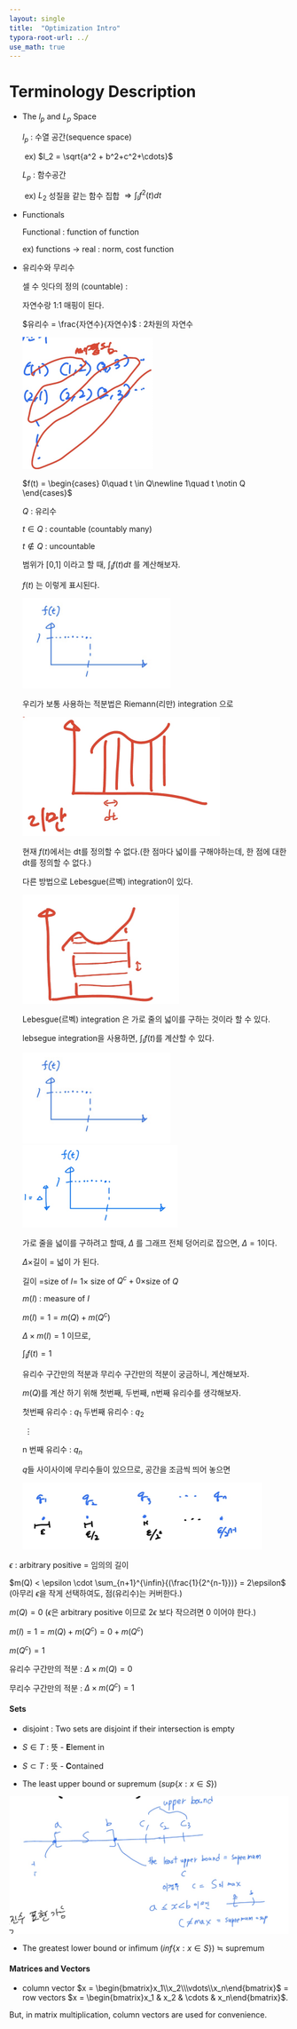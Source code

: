 ```yaml
---
layout: single
title:  "Optimization Intro"
typora-root-url: ../
use_math: true
---
```


# Terminology Description

- The $l_p$ and $L_p$ Space

  $l_p$ : 수열 공간(sequence space)

  ​	ex) $l_2 = \sqrt{a^2 + b^2+c^2+\cdots}$ 

  $L_p$ : 함수공간

  ​	ex) $L_2$ 성질을 같는 함수 집합 $\Rightarrow \int_{I}{f^2(t)dt}$

  

- Functionals

  Functional : function of function

  ex) functions $\rightarrow$ real :     norm, cost function
  
  
  
- 유리수와 무리수

  셀 수 잇다의 정의 (countable) :

  자연수랑 1:1 매핑이 된다.

  
  
  $유리수 = \frac{자연수}{자연수}$ : 2차원의 자연수
  
  <img src="/images/2023-07-03-Optimization_intro/image-20230703120708441.png" alt="image-20230703120708441" style="zoom:50%;" />
  
  
  
  $f(t) = \begin{cases} 0\quad t \in Q\newline 1\quad t \notin Q \end{cases}$
  
  
  
  $Q$ : 유리수
  
  $t \in Q$ : countable (countably many)
  
  $t \notin Q$ : uncountable
  
  
  
  범위가 [0,1] 이라고 할 때, $\int_I{f(t)}dt$ 를 계산해보자.
  
  $f(t)$ 는 이렇게 표시된다.
  
  <img src="/images/2023-07-03-Optimization_intro/image-20230705125025286.png" alt="image-20230705125025286" style="zoom: 50%;" />
  
  우리가 보통 사용하는 적분법은 Riemann(리만) integration 으로 
  
  <img src="/images/2023-07-03-Optimization_intro/image-20230705125324187.png" alt="image-20230705125324187" style="zoom:50%;" />
  
  현재 $f(t)$에서는 dt를 정의할 수 없다.(한 점마다 넓이를 구해야하는데, 한 점에 대한 dt를 정의할 수 없다.)
  
  
  
  다른 방법으로 Lebesgue(르벡) integration이 있다.
  
  <img src="/images/2023-07-03-Optimization_intro/image-20230705125640856.png" alt="image-20230705125640856" style="zoom:50%;" />
  
  
  
  Lebesgue(르벡) integration 은 가로 줄의 넓이를 구하는 것이라 할 수 있다.
  
  lebsegue integration을 사용하면, $\int_I{f(t)}$를 계산할 수 있다.
  
  <img src="/images/2023-07-03-Optimization_intro/image-20230705125025286.png" alt="image-20230705125025286" style="zoom: 50%;" />
  
  <img src="/images/2023-07-03-Optimization_intro/image-20230705130855554.png" alt="image-20230705130855554" style="zoom:50%;" />
  
  가로 줄을 넓이를 구하려고 할때, $\Delta$ 를 그래프 전체 덩어리로 잡으면, $\Delta = 1$이다.
  
  $\Delta \times$길이 = 넓이 가 된다.
  
  길이 =size of $I$= $1 \times$ size of $Q^c + 0 \times$size of $Q$  
  
  $m(I)$ : measure of $I$
  
  $m(I) = 1 = m(Q) + m(Q^c)$ 
  
  $\Delta \times m(I) = 1$ 이므로, 
  
  $\int_I{f(t)} = 1$
  
  
  
  유리수 구간만의 적분과 무리수 구간만의 적분이 궁금하니, 계산해보자.
  
  $m(Q)$를 계산 하기 위해 첫번째, 두번째, n번째 유리수를 생각해보자.
  
  
  
  첫번째 유리수 : $q_1$
  두번째 유리수 : $q_2$
  
  ​            $\vdots$
  
  n 번째 유리수 : $q_n$
  
  
  
  $q$들 사이사이에 무리수들이 있으므로, 공간을 조금씩 띄어 놓으면
  
  <img src="/images/2023-07-03-Optimization_intro/image-20230705131955875.png" alt="image-20230705131955875" style="zoom:50%;" />

$\epsilon$ : arbitrary positive = 임의의 길이

$m(Q) < \epsilon \cdot \sum_{n+1}^{\infin}{(\frac{1}{2^{n-1}})} = 2\epsilon$ (아무리 $\epsilon$을 작게 선택하여도, 점(유리수)는 커버한다.)

$m(Q)=0$ ($\epsilon$은 arbitrary positive 이므로 $2\epsilon$ 보다 작으려면 0 이어야 한다.)

$m(I) = 1 = m(Q) + m(Q^c) = 0 + m(Q^c)$

$m(Q^c) = 1$

유리수 구간만의 적분 : $\Delta \times m(Q) = 0$

무리수 구간만의 적분 : $\Delta \times m(Q^c) = 1$



#### Sets

- disjoint : Two sets are disjoint if their intersection is empty

- $S\in T$ : 뜻 - **E**lement in

- $S \subset T$ : 뜻 - **C**ontained



- The least upper bound or supremum ($sup\{x:x \in S\}$) 

<img src="/images/2023-07-03-Optimization_intro/image-20230705135537753.png" alt="image-20230705135537753" style="zoom:50%;" />



- The greatest lower bound or infimum ($inf\{x:x\in S\}$) $\fallingdotseq$ supremum



#### Matrices and Vectors

- column vector $x = \begin{bmatrix}x_1\\x_2\\\vdots\\x_n\end{bmatrix}$ = row vectors $x = \begin{bmatrix}x_1 & x_2 & \cdots & x_n\end{bmatrix}$.

But, in matrix multiplication, column vectors are used for convenience.



